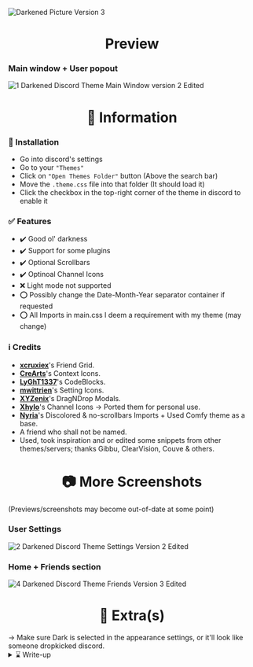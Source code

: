 ![Darkened Picture Version 3](https://user-images.githubusercontent.com/78914154/154471803-c5ee50f9-67cf-4d2f-81b9-e36d4bc726b7.png)

<h1 align="center">Preview</h1>

### Main window + User popout
![1  Darkened Discord Theme Main Window version 2  Edited](https://user-images.githubusercontent.com/78914154/155885260-2342fbea-d911-425c-808b-d3d48e3a7ddc.png)

<h1 align="center">📌 Information</h1>

### 📢 Installation
- Go into discord's settings
- Go to your `"Themes"`
- Click on `"Open Themes Folder"` button (Above the search bar)
- Move the `.theme.css` file into that folder (It should load it)
- Click the checkbox in the top-right corner of the theme in discord to enable it
### ✅ Features
* ✔️ Good ol' darkness
* ✔️ Support for some plugins
* ✔️ Optional Scrollbars
* ✔️ Optinoal Channel Icons
* ❌ Light mode not supported
* ⭕ Possibly change the Date-Month-Year separator container if requested
* ⭕ All Imports in main.css I deem a requirement with my theme (may change)
### ℹ️ Credits
* **[xcruxiex](https://github.com/xcruxiex)**'s Friend Grid.
* **[CreArts](https://github.com/CreArts-Community)**'s Context Icons.
* **[LyGhT1337](https://github.com/LyGhT1337)**'s CodeBlocks.
* **[mwittrien](https://github.com/mwittrien)**'s Setting Icons.
* **[XYZenix](https://github.com/XYZenix)**'s DragNDrop Modals.
* **[Xhylo](https://github.com/Xhylo/ChannelIcons)**'s Channel Icons -> Ported them for personal use.
* **[Nyria](https://github.com/NYRI4)**'s Discolored & no-scrollbars Imports + Used Comfy theme as a base.
* A friend who shall not be named.
* Used, took inspiration and or edited some snippets from other themes/servers; thanks Gibbu, ClearVision, Couve & others. 

<h1 align="center">📷 More Screenshots</h1>

(Previews/screenshots may become out-of-date at some point)
### User Settings
![2  Darkened Discord Theme Settings Version 2  Edited](https://user-images.githubusercontent.com/78914154/154950621-00392028-db03-44c5-b995-bb31ebe58d83.png)
### Home + Friends section
![4  Darkened Discord Theme Friends Version 3  Edited](https://user-images.githubusercontent.com/78914154/154513652-0cf1c52e-445a-4513-a908-1d864b1b7e8d.png)

<h1 align="center">📜 Extra(s)</h1>
→ Make sure Dark is selected in the appearance settings, or it'll look like someone dropkicked discord.

<details>
  <summary>⌛ Write-up</summary>
  <br>

This is my first discord theme. I’m still "new" to all this CSS stuff; I only jumped into it late last year and have slowly been changing my theme over the past few months. I gradually got more comfortable with CSS and updated + fixed my theme for public use/testing. Nyria's themes gave me a lot of inspiration, and you'll 100% see what I mean if you use this.
---
The people in the screenshots are not me, and I've blurred stuff as I don't want friends to get spammed and or added. moreover, I'd prefer it if people didn't know what server(s) I'm in for obvious reasons, and I'm a relatively private person cause I am clapped.
---
I'll update this as often as I can; however, I do not use canary version of discord, nor am I some mastermind that can instantly fix/add stuff, so the updates may take a while to push if they change containers etc. on that note, I hope you enjoy the theme, and if you encounter any issues, bugs or want me to attempt to add support for a plugin you use, please tell me. Trying to learn basic CSS by making weird stuff.
---

</details>
